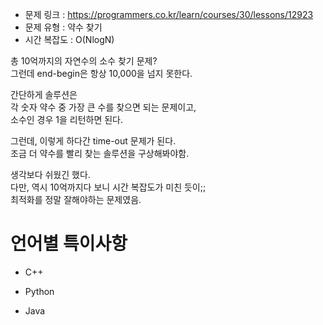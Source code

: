 * 문제 링크 : https://programmers.co.kr/learn/courses/30/lessons/12923
* 문제 유형 : 약수 찾기
* 시간 복잡도 : O(NlogN)

총 10억까지의 자연수의 소수 찾기 문제?  
그런데 end-begin은 항상 10,000을 넘지 못한다.

간단하게 솔루션은  
각 숫자 약수 중 가장 큰 수를 찾으면 되는 문제이고,  
소수인 경우 1을 리턴하면 된다.

그런데, 이렇게 하다간 time-out 문제가 된다.  
조금 더 약수를 빨리 찾는 솔루션을 구상해봐야함.  

생각보다 쉬웠긴 했다.  
다만, 역시 10억까지다 보니 시간 복잡도가 미친 듯이;;  
최적화를 정말 잘해야하는 문제였음.

# 언어별 특이사항

- C++


- Python


- Java


